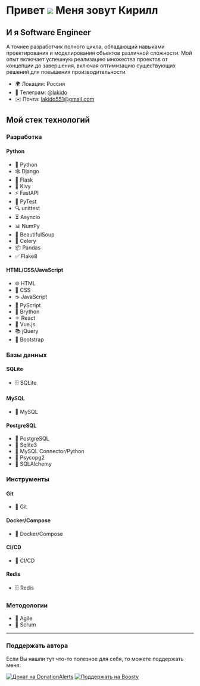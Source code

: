 Привет ![](https://user-images.githubusercontent.com/18350557/176309783-0785949b-9127-417c-8b55-ab5a4333674e.gif) Меня зовут Кирилл
=====================================================================================================================================

И я Software Engineer
-----------------

А точнее разработчик полного цикла, обладающий навыками проектирования и моделирования объектов различной сложности. Мой опыт включает успешную реализацию множества проектов от концепции до завершения, включая оптимизацию существующих решений для повышения производительности.

* 🌍 Локация: Россия
* 📱 Телеграм: [@lakido](https://t.me/lakido)
* ✉️ Почта: [lakido551@gmail.com](mailto:lakido551@gmail.com)

## Мой стек технологий

### **Разработка**

#### **Python**
- 🐍 Python
- 🕸️ Django
- 🧪 Flask
- 📱 Kivy
- ⚡ FastAPI
- 🧪 PyTest
- 🔍 unittest
- ⏳ Asyncio
- 📊 NumPy
- 🥣 BeautifulSoup
- 🐌 Celery
- 📦 Pandas
- ✅ Flake8

#### **HTML/CSS/JavaScript**
- 🌐 HTML
- 🎨 CSS
- ☕ JavaScript
- 📜 PyScript
- 🐍 Brython
- ⚛️ React
- 🌲 Vue.js
- 📚 jQuery
- 🚀 Bootstrap

### **Базы данных**

#### **SQLite**
- 🗄️ SQLite

#### **MySQL**
- 🐬 MySQL

#### **PostgreSQL**
- 🐘 PostgreSQL
- 🔗 Sqlite3
- 🔌 MySQL Connector/Python
- 🐍 Psycopg2
- 🔄 SQLAlchemy

### **Инструменты**

#### **Git**
- 🔧 Git

#### **Docker/Compose**
- 🐳 Docker/Compose

#### **CI/CD**
- 🔄 CI/CD

#### **Redis**
- 🗄️ Redis

### **Методологии**

- 🚀 Agile
- 📅 Scrum

---

### Поддержать автора

Если Вы нашли тут что-то полезное для себя, то можете поддержать меня:

[![Донат на DonationAlerts](https://img.shields.io/badge/%D0%9F%D0%BE%D0%B4%D0%B4%D0%B5%D1%80%D0%B6%D0%B0%D1%82%D1%8C-%D0%BD%D0%B0%20DonationAlerts-orange)](https://www.donationalerts.com/r/lakidos)
[![Поддержать на Boosty](https://img.shields.io/badge/%D0%9F%D0%BE%D0%B4%D0%B4%D0%B5%D1%80%D0%B6%D0%B0%D1%82%D1%8C-%D0%BD%D0%B0%20Boosty-blue)](https://boosty.to/lakidos/donate)


